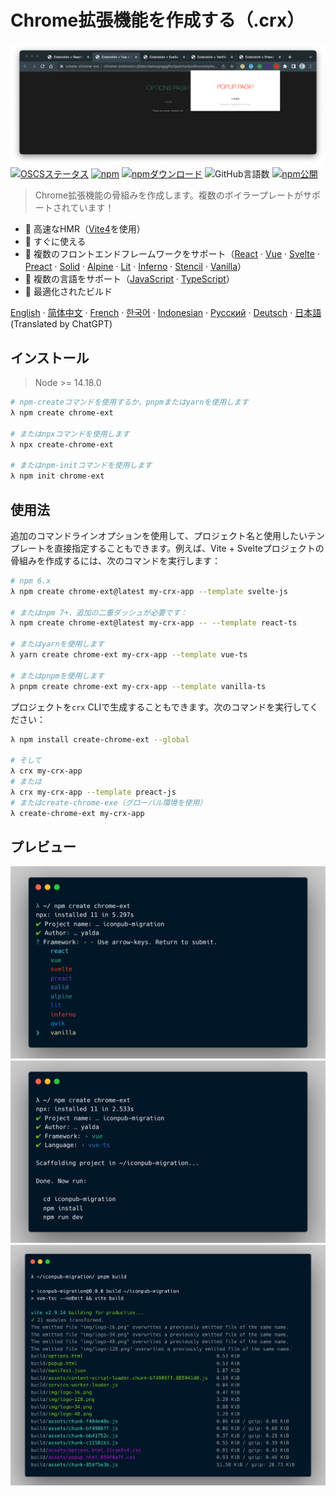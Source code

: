 # Chrome拡張機能を作成する（.crx）

![crxプレビュー](./img/crx-preview.png)
[![OSCSステータス](https://www.oscs1024.com/platform/badge/guocaoyi/create-chrome-ext.svg?size=small)](https://www.oscs1024.com/project/guocaoyi/create-chrome-ext?ref=badge_small)
[![npm](https://img.shields.io/npm/v/create-chrome-ext?logo=npm)](https://www.npmjs.com/package/create-chrome-ext)
[![npmダウンロード](https://img.shields.io/npm/dw/create-chrome-ext)](https://www.npmjs.com/package/create-chrome-ext)
![GitHub言語数](https://img.shields.io/github/languages/count/guocaoyi/create-chrome-ext)
[![npm公開](https://github.com/guocaoyi/create-chrome-ext/actions/workflows/npm-publish.yml/badge.svg)](https://github.com/guocaoyi/create-chrome-ext/actions/workflows/npm-publish.yml)

> Chrome拡張機能の骨組みを作成します。複数のボイラープレートがサポートされています！

- 🚀 高速なHMR（[Vite4](https://vitejs.dev)を使用）
- 🥡 すぐに使える
- 🌈 複数のフロントエンドフレームワークをサポート（[React](https://reactjs.org) · [Vue](https://vuejs.org) · [Svelte](https://svelte.dev) · [Preact](https://preactjs.com) · [Solid](https://www.solidjs.com) · [Alpine](https://alpinejs.dev) · [Lit](https://lit.dev) · [Inferno](https://www.infernojs.org) · [Stencil](https://stenciljs.com) · [Vanilla](http://vanilla-js.com)）
- 🥢 複数の言語をサポート（[JavaScript](https://www.javascript.com/) · [TypeScript](https://www.typescriptlang.org/)）
- 🧶 最適化されたビルド

[English](../README.md) · [简体中文](./README.zh-CN.md) · [French](./README.fr-FR.md) · [한국어](./README.ko-KR.md) · [Indonesian](./README.id-ID.md) · [Русский](./README.ru-RU.md) · [Deutsch](./README.de-DE.md) · [日本語](./README.ja-JP.md) (Translated by ChatGPT)

## インストール

> Node >= 14.18.0

```bash
# npm-createコマンドを使用するか、pnpmまたはyarnを使用します
λ npm create chrome-ext

# またはnpxコマンドを使用します
λ npx create-chrome-ext

# またはnpm-initコマンドを使用します
λ npm init chrome-ext
```

## 使用法

追加のコマンドラインオプションを使用して、プロジェクト名と使用したいテンプレートを直接指定することもできます。例えば、Vite + Svelteプロジェクトの骨組みを作成するには、次のコマンドを実行します：

```bash
# npm 6.x
λ npm create chrome-ext@latest my-crx-app --template svelte-js

# またはnpm 7+、追加の二重ダッシュが必要です：
λ npm create chrome-ext@latest my-crx-app -- --template react-ts

# またはyarnを使用します
λ yarn create chrome-ext my-crx-app --template vue-ts

# またはpnpmを使用します
λ pnpm create chrome-ext my-crx-app --template vanilla-ts
```

プロジェクトを`crx` CLIで生成することもできます。次のコマンドを実行してください：

```bash
λ npm install create-chrome-ext --global

# そして
λ crx my-crx-app
# または
λ crx my-crx-app --template preact-js
# またはcreate-chrome-exe（グローバル環境を使用）
λ create-chrome-ext my-crx-app
```

## プレビュー

![crx実行](./img/crx-run.png)
![crxインストール](./img/crx-install.png)
![crxビルド](./img/crx-build.png)
